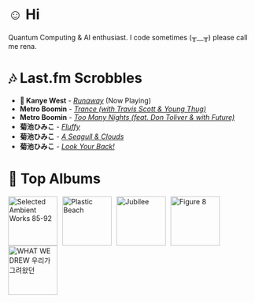 # ☺︎ Hi



Quantum Computing & AI enthusiast. I code sometimes (╥﹏╥)
please call me rena. 

# 🎶 Last.fm Scrobbles

- **🎵 Kanye West** - *[Runaway](https://www.last.fm/music/Kanye+West/_/Runaway)* (Now Playing)
- **Metro Boomin** - *[Trance (with Travis Scott & Young Thug)](https://www.last.fm/music/Metro+Boomin/_/Trance+(with+Travis+Scott+&+Young+Thug))*
- **Metro Boomin** - *[Too Many Nights (feat. Don Toliver & with Future)](https://www.last.fm/music/Metro+Boomin/_/Too+Many+Nights+(feat.+Don+Toliver+&+with+Future))*
- **菊池ひみこ** - *[Fluffy](https://www.last.fm/music/%E8%8F%8A%E6%B1%A0%E3%81%B2%E3%81%BF%E3%81%93/_/Fluffy)*
- **菊池ひみこ** - *[A Seagull & Clouds](https://www.last.fm/music/%E8%8F%8A%E6%B1%A0%E3%81%B2%E3%81%BF%E3%81%93/_/A+Seagull+&+Clouds)*
- **菊池ひみこ** - *[Look Your Back!](https://www.last.fm/music/%E8%8F%8A%E6%B1%A0%E3%81%B2%E3%81%BF%E3%81%93/_/Look+Your+Back!)*

# 📀 Top Albums

<a href='https://www.last.fm/music/Aphex+Twin/Selected+Ambient+Works+85-92'><img src='https://lastfm.freetls.fastly.net/i/u/300x300/36307d33d9e5025c8f4564748e17a5f8.jpg' alt='Selected Ambient Works 85-92' title='Aphex Twin - Selected Ambient Works 85-92' width='100' style='margin-right: 10px;'></a><a href='https://www.last.fm/music/Gorillaz/Plastic+Beach'><img src='https://lastfm.freetls.fastly.net/i/u/300x300/ce6e2af584a5480b85b79371b219a92e.png' alt='Plastic Beach' title='Gorillaz - Plastic Beach' width='100' style='margin-right: 10px;'></a><a href='https://www.last.fm/music/Japanese+Breakfast/Jubilee'><img src='https://lastfm.freetls.fastly.net/i/u/300x300/5d93403fbc951b7d31fa80ff826b5180.jpg' alt='Jubilee' title='Japanese Breakfast - Jubilee' width='100' style='margin-right: 10px;'></a><a href='https://www.last.fm/music/Elliott+Smith/Figure+8'><img src='https://lastfm.freetls.fastly.net/i/u/300x300/120386f2880f47dfc71873cda716683c.png' alt='Figure 8' title='Elliott Smith - Figure 8' width='100' style='margin-right: 10px;'></a><a href='https://www.last.fm/music/Yaeji/WHAT+WE+DREW+%EC%9A%B0%EB%A6%AC%EA%B0%80+%EA%B7%B8%EB%A0%A4%EC%99%94%EB%8D%98'><img src='https://lastfm.freetls.fastly.net/i/u/300x300/3c1cec4e104fcb4e4dfc141b13a1f505.jpg' alt='WHAT WE DREW 우리가 그려왔던' title='Yaeji - WHAT WE DREW 우리가 그려왔던' width='100' style='margin-right: 10px;'></a>